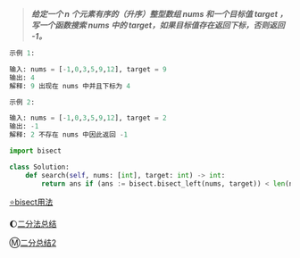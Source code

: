 > ***给定一个 n 个元素有序的（升序）整型数组 nums 和一个目标值 target  ，写一个函数搜索 nums 中的 target，如果目标值存在返回下标，否则返回 -1。***

```python
示例 1:

输入: nums = [-1,0,3,5,9,12], target = 9
输出: 4
解释: 9 出现在 nums 中并且下标为 4

示例 2:

输入: nums = [-1,0,3,5,9,12], target = 2
输出: -1
解释: 2 不存在 nums 中因此返回 -1
```

```python
import bisect

class Solution:
    def search(self, nums: [int], target: int) -> int:
        return ans if (ans := bisect.bisect_left(nums, target)) < len(nums) and nums[ans] == target else -1
```

[:star:bisect用法](https://www.cnblogs.com/skydesign/archive/2011/09/02/2163592.html)

:moon:[二分法总结](https://leetcode-cn.com/problems/two-sum/solution/suo-you-ti-jie-de-mu-lu-lian-jie-si-wei-ecnoo/)

:m:[二分总结2](https://leetcode-cn.com/leetbook/read/learning-algorithms-with-leetcode/xsz9zc/)